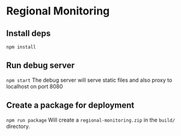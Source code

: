 # Regional Monitoring

## Install deps
`npm install`

## Run debug server
`npm start`
The debug server will serve static files and also proxy
to localhost on port 8080

## Create a package for deployment
`npm run package`
Will create a `regional-monitoring.zip` in the `build/` directory.

